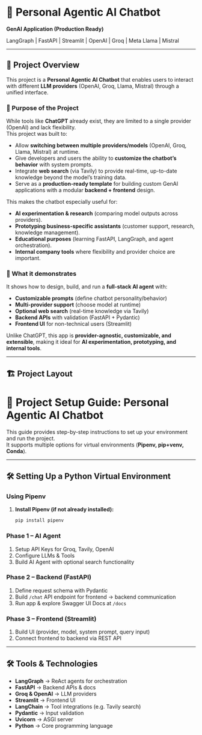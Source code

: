 # 🤖 Personal Agentic AI Chatbot  
**GenAI Application (Production Ready)**  

LangGraph | FastAPI | Streamlit | OpenAI | Groq | Meta Llama | Mistral  

---

## 📌 Project Overview

This project is a **Personal Agentic AI Chatbot** that enables users to interact with different **LLM providers** (OpenAI, Groq, Llama, Mistral) through a unified interface.  

### 🎯 Purpose of the Project
While tools like **ChatGPT** already exist, they are limited to a single provider (OpenAI) and lack flexibility.  
This project was built to:  
- Allow **switching between multiple providers/models** (OpenAI, Groq, Llama, Mistral) at runtime.  
- Give developers and users the ability to **customize the chatbot’s behavior** with system prompts.  
- Integrate **web search** (via Tavily) to provide real-time, up-to-date knowledge beyond the model’s training data.  
- Serve as a **production-ready template** for building custom GenAI applications with a modular **backend + frontend** design.  

This makes the chatbot especially useful for:  
- **AI experimentation & research** (comparing model outputs across providers).  
- **Prototyping business-specific assistants** (customer support, research, knowledge management).  
- **Educational purposes** (learning FastAPI, LangGraph, and agent orchestration).  
- **Internal company tools** where flexibility and provider choice are important.  

### 🚀 What it demonstrates
It shows how to design, build, and run a **full-stack AI agent** with:  
- **Customizable prompts** (define chatbot personality/behavior)  
- **Multi-provider support** (choose model at runtime)  
- **Optional web search** (real-time knowledge via Tavily)  
- **Backend APIs** with validation (FastAPI + Pydantic)  
- **Frontend UI** for non-technical users (Streamlit)  

Unlike ChatGPT, this app is **provider-agnostic, customizable, and extensible**, making it ideal for **AI experimentation, prototyping, and internal tools**.  

---

## 🏗️ Project Layout
# 🚀 Project Setup Guide: Personal Agentic AI Chatbot  

This guide provides step-by-step instructions to set up your environment and run the project.  
It supports multiple options for virtual environments (**Pipenv, pip+venv, Conda**).  

---

## 🛠️ Setting Up a Python Virtual Environment  

### Using Pipenv
1. **Install Pipenv (if not already installed):**
   ```bash
   pip install pipenv

### **Phase 1 – AI Agent**
1. Setup API Keys for Groq, Tavily, OpenAI  
2. Configure LLMs & Tools  
3. Build AI Agent with optional search functionality  

### **Phase 2 – Backend (FastAPI)**
1. Define request schema with Pydantic  
2. Build `/chat` API endpoint for frontend → backend communication  
3. Run app & explore Swagger UI Docs at `/docs`  

### **Phase 3 – Frontend (Streamlit)**
1. Build UI (provider, model, system prompt, query input)  
2. Connect frontend to backend via REST API  

---

## 🛠️ Tools & Technologies

- **LangGraph** → ReAct agents for orchestration  
- **FastAPI** → Backend APIs & docs  
- **Groq & OpenAI** → LLM providers  
- **Streamlit** → Frontend UI  
- **LangChain** → Tool integrations (e.g. Tavily search)  
- **Pydantic** → Input validation  
- **Uvicorn** → ASGI server  
- **Python** → Core programming language  



